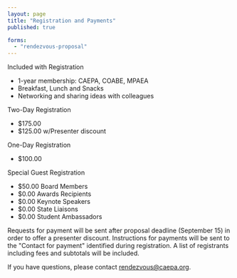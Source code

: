```yaml
---
layout: page
title: "Registration and Payments"
published: true

forms:
  - "rendezvous-proposal"
---
```


Included with Registration
* 1-year membership: CAEPA, COABE, MPAEA
* Breakfast, Lunch and Snacks
* Networking and sharing ideas with colleagues

Two-Day Registration
* $175.00
* $125.00 w/Presenter discount

One-Day Registration
* $100.00

Special Guest Registration
* $50.00 Board Members
* $0.00 Awards Recipients
* $0.00 Keynote Speakers
* $0.00 State Liaisons
* $0.00 Student Ambassadors


Requests for payment will be sent after proposal deadline (September 15) in order to offer a presenter discount. Instructions for payments will be sent to the "Contact for payment" identified during registration. A list of registrants including fees and subtotals will be included.

If you have questions, please contact <rendezvous@caepa.org>.

